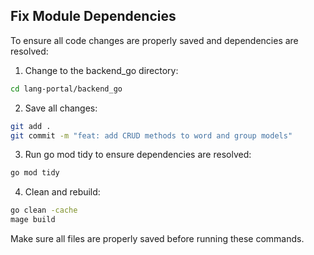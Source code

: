 ## Fix Module Dependencies

To ensure all code changes are properly saved and dependencies are resolved:

1. Change to the backend_go directory:
```bash
cd lang-portal/backend_go
```

2. Save all changes:
```bash
git add .
git commit -m "feat: add CRUD methods to word and group models"
```

3. Run go mod tidy to ensure dependencies are resolved:
```bash
go mod tidy
```

4. Clean and rebuild:
```bash
go clean -cache
mage build
```

Make sure all files are properly saved before running these commands.